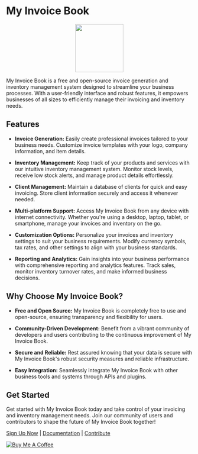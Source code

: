 # My Invoice Book

<p align="center">
    <img src="https://github.com/sagardhadke/My-Invoice-Book/assets/70995022/8db35b89-d2d5-4dea-b73d-8570ebdd7241"
        height="130">
</p>



My Invoice Book is a free and open-source invoice generation and inventory management system designed to streamline your business processes. With a user-friendly interface and robust features, it empowers businesses of all sizes to efficiently manage their invoicing and inventory needs.

## Features

- **Invoice Generation:** Easily create professional invoices tailored to your business needs. Customize invoice templates with your logo, company information, and item details.

- **Inventory Management:** Keep track of your products and services with our intuitive inventory management system. Monitor stock levels, receive low stock alerts, and manage product details effortlessly.

- **Client Management:** Maintain a database of clients for quick and easy invoicing. Store client information securely and access it whenever needed.

- **Multi-platform Support:** Access My Invoice Book from any device with internet connectivity. Whether you're using a desktop, laptop, tablet, or smartphone, manage your invoices and inventory on the go.

- **Customization Options:** Personalize your invoices and inventory settings to suit your business requirements. Modify currency symbols, tax rates, and other settings to align with your business standards.

- **Reporting and Analytics:** Gain insights into your business performance with comprehensive reporting and analytics features. Track sales, monitor inventory turnover rates, and make informed business decisions.

## Why Choose My Invoice Book?

- **Free and Open Source:** My Invoice Book is completely free to use and open-source, ensuring transparency and flexibility for users.

- **Community-Driven Development:** Benefit from a vibrant community of developers and users contributing to the continuous improvement of My Invoice Book.

- **Secure and Reliable:** Rest assured knowing that your data is secure with My Invoice Book's robust security measures and reliable infrastructure.

- **Easy Integration:** Seamlessly integrate My Invoice Book with other business tools and systems through APIs and plugins.

## Get Started

Get started with My Invoice Book today and take control of your invoicing and inventory management needs. Join our community of users and contributors to shape the future of My Invoice Book together!

[Sign Up Now](#) | [Documentation](#) | [Contribute](#)

<a href="https://www.buymeacoffee.com/sagardhadke" target="_blank"><img src="https://bmc-cdn.nyc3.digitaloceanspaces.com/BMC-button-images/custom_images/orange_img.png" alt="Buy Me A Coffee" style="height: auto !important;width: auto !important;" ></a>
